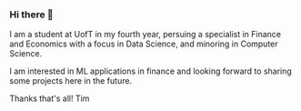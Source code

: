 ### Hi there 👋

I am a student at UofT in my fourth year, persuing a specialist in Finance and Economics with a focus in Data Science, and minoring in Computer Science.

I am interested in ML applications in finance and looking forward to sharing some projects here in the future.

Thanks that's all!
Tim

<!--
**timkoukarine/timkoukarine** is a ✨ _special_ ✨ repository because its `README.md` (this file) appears on your GitHub profile.

Here are some ideas to get you started:

- 🔭 I’m currently working on ...
- 🌱 I’m currently learning ...
- 👯 I’m looking to collaborate on ...
- 🤔 I’m looking for help with ...
- 💬 Ask me about ...
- 📫 How to reach me: ...
- 😄 Pronouns: ...
- ⚡ Fun fact: ...
-->
